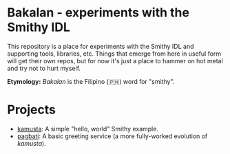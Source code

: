 # Bakalan - experiments with the Smithy IDL

This repository is a place for experiments with the Smithy IDL and supporting
tools, libraries, etc. Things that emerge from here in useful form will get
their own repos, but for now it's just a place to hammer on hot metal and try
not to hurt myself.

**Etymology:** *Bakalan* is the Filipino (🇵🇭) word for "smithy".

# Projects <!-- {docsify-ignore} -->

* [kamusta](kamusta/): A simple "hello, world" Smithy example.
* [pagbati](pagbati/): A basic greeting service (a more fully-worked evolution of _kamusta_).
